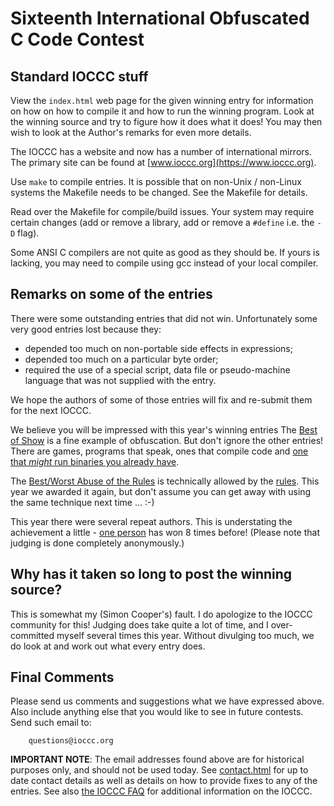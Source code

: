 # Sixteenth International Obfuscated C Code Contest


## Standard IOCCC stuff

View the `index.html` web page for the given winning entry for information on how
on how to compile it and how to run the winning program.
Look at the winning source and try to figure how it does what it does!
You may then wish to look at the Author's remarks for even more details.

The IOCCC has a website and now has a number of international mirrors.  The
primary site can be found at [www.ioccc.org](https://www.ioccc.org).

Use `make` to compile entries.  It is possible that on non-Unix / non-Linux
systems the Makefile needs to be changed.  See the Makefile for details.

Read over the Makefile for compile/build issues.  Your system may
require certain changes (add or remove a library, add or remove a
`#define` i.e. the `-D` flag).

Some ANSI C compilers are not quite as good as they should be.  If
yours is lacking, you may need to compile using gcc instead of your
local compiler.


## Remarks on some of the entries

There were some outstanding entries that did not win.  Unfortunately
some very good entries lost because they:

- depended too much on non-portable side effects in expressions;
- depended too much on a particular byte order;
- required the use of a special script, data file or pseudo-machine
  language that was not supplied with the entry.

We hope the authors of some of those entries will fix and re-submit
them for the next IOCCC.

We believe you will be impressed with this year's winning entries  The [Best of
Show](ollinger/index.html) is a fine example of obfuscation.  But don't ignore
the other entries!  There are games, programs that speak, ones that compile code
and [one that _might_ run binaries you already have](anonymous/index.html).

The [Best/Worst Abuse of the Rules](bellard/index.html) is technically allowed by the
[rules](rules.txt).  This year we awarded it again, but don't assume you can get
away with using the same technique next time ... :-)

This year there were several repeat authors.  This is understating the
achievement a little - [one
person](../authors.html#Brian_Westley) has won 8 times
before! (Please note that judging is done completely anonymously.)


## Why has it taken so long to post the winning source?

This is somewhat my (Simon Cooper's) fault.  I do apologize to the IOCCC
community for this!  Judging does take quite a lot of time, and I
over-committed myself several times this year.  Without divulging too much,
we do look at and work out what every entry does.


## Final Comments

Please send us comments and suggestions what we have expressed above.
Also include anything else that you would like to see in future contests.
Send such email to:

```
    questions@ioccc.org
```

**IMPORTANT NOTE**: The email addresses found above are for historical
purposes only, and should not be used today.  See
[contact.html](../contact.html) for up to date contact details
as well as details on how to provide fixes to any of the entries.
See also [the IOCCC FAQ](../faq.html) for additional information on the IOCCC.


<!--

    Copyright © 1984-2024 by Landon Curt Noll. All Rights Reserved.

    You are free to share and adapt this file under the terms of this license:

        Creative Commons Attribution-ShareAlike 4.0 International (CC BY-SA 4.0)

    For more information, see:

        https://creativecommons.org/licenses/by-sa/4.0/

-->
